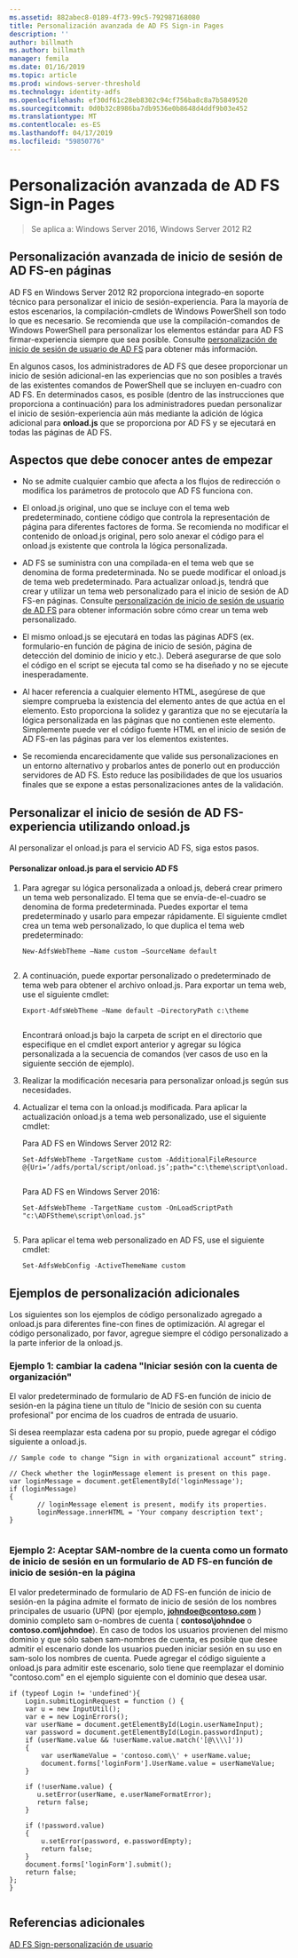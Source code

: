 ```yaml
---
ms.assetid: 882abec8-0189-4f73-99c5-792987168080
title: Personalización avanzada de AD FS Sign-in Pages
description: ''
author: billmath
ms.author: billmath
manager: femila
ms.date: 01/16/2019
ms.topic: article
ms.prod: windows-server-threshold
ms.technology: identity-adfs
ms.openlocfilehash: ef30df61c28eb8302c94cf756ba8c8a7b5849520
ms.sourcegitcommit: 0d0b32c8986ba7db9536e0b8648d4ddf9b03e452
ms.translationtype: MT
ms.contentlocale: es-ES
ms.lasthandoff: 04/17/2019
ms.locfileid: "59850776"
---
```

# <a name="advanced-customization-of-ad-fs-sign-in-pages"></a>Personalización avanzada de AD FS Sign-in Pages

>Se aplica a: Windows Server 2016, Windows Server 2012 R2
  
## <a name="advanced-customization-of-ad-fs-sign-in-pages"></a>Personalización avanzada de inicio de sesión de AD FS\-en páginas  
AD FS en Windows Server 2012 R2 proporciona integrado\-en soporte técnico para personalizar el inicio de sesión\-experiencia. Para la mayoría de estos escenarios, la compilación\-cmdlets de Windows PowerShell son todo lo que es necesario.  Se recomienda que use la compilación\-comandos de Windows PowerShell para personalizar los elementos estándar para AD FS firmar\-experiencia siempre que sea posible.  Consulte [personalización de inicio de sesión de usuario de AD FS](AD-FS-user-sign-in-customization.md) para obtener más información.  
  
En algunos casos, los administradores de AD FS que desee proporcionar un inicio de sesión adicional\-en las experiencias que no son posibles a través de las existentes comandos de PowerShell que se incluyen en\-cuadro con AD FS. En determinados casos, es posible \(dentro de las instrucciones que proporciona a continuación\) para los administradores puedan personalizar el inicio de sesión\-experiencia aún más mediante la adición de lógica adicional para **onload.js** que se proporciona por AD FS y se ejecutará en todas las páginas de AD FS.  
  
## <a name="things-to-know-before-you-start"></a>Aspectos que debe conocer antes de empezar  
  
-   No se admite cualquier cambio que afecta a los flujos de redirección o modifica los parámetros de protocolo que AD FS funciona con.
  
-   El onload.js original, uno que se incluye con el tema web predeterminado, contiene código que controla la representación de página para diferentes factores de forma. Se recomienda no modificar el contenido de onload.js original, pero solo anexar el código para el onload.js existente que controla la lógica personalizada.  
  
-   AD FS se suministra con una compilada\-en el tema web que se denomina de forma predeterminada. No se puede modificar el onload.js de tema web predeterminado. Para actualizar onload.js, tendrá que crear y utilizar un tema web personalizado para el inicio de sesión de AD FS\-en páginas.  Consulte [personalización de inicio de sesión de usuario de AD FS](AD-FS-user-sign-in-customization.md) para obtener información sobre cómo crear un tema web personalizado.  
  
-   El mismo onload.js se ejecutará en todas las páginas ADFS \(ex. formulario\-en función de página de inicio de sesión, página de detección del dominio de inicio y etc.\). Deberá asegurarse de que solo el código en el script se ejecuta tal como se ha diseñado y no se ejecute inesperadamente.  
  
-   Al hacer referencia a cualquier elemento HTML, asegúrese de que siempre comprueba la existencia del elemento antes de que actúa en el elemento. Esto proporciona la solidez y garantiza que no se ejecutaría la lógica personalizada en las páginas que no contienen este elemento. Simplemente puede ver el código fuente HTML en el inicio de sesión de AD FS\-en las páginas para ver los elementos existentes.  
  
-   Se recomienda encarecidamente que valide sus personalizaciones en un entorno alternativo y probarlos antes de ponerlo out en producción servidores de AD FS. Esto reduce las posibilidades de que los usuarios finales que se expone a estas personalizaciones antes de la validación.  
  
## <a name="customizing-the-ad-fs-sign-in-experience-by-using-onloadjs"></a>Personalizar el inicio de sesión de AD FS\-experiencia utilizando onload.js  
Al personalizar el onload.js para el servicio AD FS, siga estos pasos.  
  
#### <a name="customizing-onloadjs-for-the-ad-fs-service"></a>Personalizar onload.js para el servicio AD FS  
  
1.  Para agregar su lógica personalizada a onload.js, deberá crear primero un tema web personalizado. El tema que se envía\-de\-el\-cuadro se denomina de forma predeterminada. Puedes exportar el tema predeterminado y usarlo para empezar rápidamente. El siguiente cmdlet crea un tema web personalizado, lo que duplica el tema web predeterminado:  
  
    ```  
    New-AdfsWebTheme –Name custom –SourceName default  
  
    ```  
  
2.  A continuación, puede exportar personalizado o predeterminado de tema web para obtener el archivo onload.js. Para exportar un tema web, use el siguiente cmdlet:  
  
    ```  
    Export-AdfsWebTheme –Name default –DirectoryPath c:\theme  
  
    ```  
  
    Encontrará onload.js bajo la carpeta de script en el directorio que especifique en el cmdlet export anterior y agregar su lógica personalizada a la secuencia de comandos \(ver casos de uso en la siguiente sección de ejemplo\).  
  
3.  Realizar la modificación necesaria para personalizar onload.js según sus necesidades.  
  
4.  Actualizar el tema con la onload.js modificada. Para aplicar la actualización onload.js a tema web personalizado, use el siguiente cmdlet:  

     Para AD FS en Windows Server 2012 R2:  

    ```  
    Set-AdfsWebTheme -TargetName custom -AdditionalFileResource @{Uri=’/adfs/portal/script/onload.js’;path="c:\theme\script\onload.js"}  
  
    ```  
    Para AD FS en Windows Server 2016:

     ```  
    Set-AdfsWebTheme -TargetName custom -OnLoadScriptPath "c:\ADFStheme\script\onload.js"   
  
    ```  
  
5.  Para aplicar el tema web personalizado en AD FS, use el siguiente cmdlet:  
  
    ```  
    Set-AdfsWebConfig -ActiveThemeName custom  
    ```  
  
## <a name="additional-customization-examples"></a>Ejemplos de personalización adicionales  
Los siguientes son los ejemplos de código personalizado agregado a onload.js para diferentes fine\-con fines de optimización. Al agregar el código personalizado, por favor, agregue siempre el código personalizado a la parte inferior de la onload.js.  
  
### <a name="example-1-change-sign-in-with-organizational-account-string"></a>Ejemplo 1: cambiar la cadena "Iniciar sesión con la cuenta de organización"  
El valor predeterminado de formulario de AD FS\-en función de inicio de sesión\-en la página tiene un título de "Inicio de sesión con su cuenta profesional" por encima de los cuadros de entrada de usuario.  
  
Si desea reemplazar esta cadena por su propio, puede agregar el código siguiente a onload.js.  
  
```  
// Sample code to change “Sign in with organizational account” string.  
  
// Check whether the loginMessage element is present on this page.  
var loginMessage = document.getElementById('loginMessage');  
if (loginMessage)  
{  
       // loginMessage element is present, modify its properties.  
       loginMessage.innerHTML = 'Your company description text';  
}  
  
```  
  
### <a name="example-2-accept-sam-account-name-as-a-login-format-on-an-ad-fs-form-based-sign-in-page"></a>Ejemplo 2: Aceptar SAM\-nombre de la cuenta como un formato de inicio de sesión en un formulario de AD FS\-en función de inicio de sesión\-en la página  
El valor predeterminado de formulario de AD FS\-en función de inicio de sesión\-en la página admite el formato de inicio de sesión de los nombres principales de usuario \(UPN\) \(por ejemplo, **johndoe@contoso.com** \) dominio completo sam o\-nombres de cuenta \( **contoso\\johndoe** o **contoso.com\\johndoe**\). En caso de todos los usuarios provienen del mismo dominio y que sólo saben sam\-nombres de cuenta, es posible que desee admitir el escenario donde los usuarios pueden iniciar sesión en su uso en sam\-solo los nombres de cuenta. Puede agregar el código siguiente a onload.js para admitir este escenario, solo tiene que reemplazar el dominio "contoso.com" en el ejemplo siguiente con el dominio que desea usar.  
  
```  
if (typeof Login != 'undefined'){  
    Login.submitLoginRequest = function () {   
    var u = new InputUtil();  
    var e = new LoginErrors();  
    var userName = document.getElementById(Login.userNameInput);  
    var password = document.getElementById(Login.passwordInput);  
    if (userName.value && !userName.value.match('[@\\\\]'))   
    {  
        var userNameValue = 'contoso.com\\' + userName.value;  
        document.forms['loginForm'].UserName.value = userNameValue;  
    }  
  
    if (!userName.value) {  
       u.setError(userName, e.userNameFormatError);  
       return false;  
    }  
  
    if (!password.value)   
    {  
        u.setError(password, e.passwordEmpty);  
        return false;  
    }  
    document.forms['loginForm'].submit();  
    return false;  
};  
}  
  
```  
  
## <a name="additional-references"></a>Referencias adicionales 
[AD FS Sign-personalización de usuario](AD-FS-user-sign-in-customization.md)  
  

